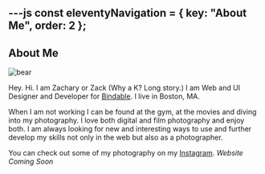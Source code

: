 ---js
const eleventyNavigation = {
	key: "About Me",
	order: 2
};
---
## About Me

![bear](https://placebear.com/400/300)

Hey. Hi. I am Zachary or Zack (Why a K? Long story.) I am Web and UI Designer and Developer for [Bindable](https://www.bindable.com). I live in Boston, MA. 

When I am not working I can be found at the gym, at the movies and diving into my photography. I love both digital and film photography and enjoy both. I am always looking for new and interesting ways to use and further develop my skills not only in the web but also as a photographer.

You can check out some of my photography on my [Instagram](https://www.instagram.com/zachjewellphoto). _Website Coming Soon_

